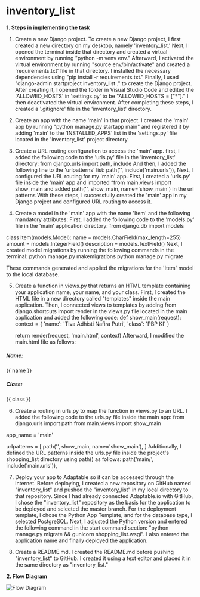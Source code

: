 # inventory_list
**1. Steps in implementing the task**
1. Create a new Django project.
To create a new Django project, I first created a new directory on my desktop, namely 'inventory_list.' Next, I opened the terminal inside that directory and created a virtual environment by running "python -m venv env." Afterward, I activated the virtual environment by running "source env/bin/activate" and created a 'requirements.txt' file in that directory. I installed the necessary dependencies using "pip install -r requirements.txt." Finally, I used "django-admin startproject inventory_list ." to create the Django project. After creating it, I opened the folder in Visual Studio Code and edited the 'ALLOWED_HOSTS'  in 'settings.py' to be "ALLOWED_HOSTS = ["*"]." I then deactivated the virtual environment.
After completing these steps, I created a '.gitignore' file in the 'inventory_list' directory.

2. Create an app with the name 'main' in that project.
I created the 'main' app by running "python manage.py startapp main" and registered it by adding 'main' to the 'INSTALLED_APPS' list in the 'settings.py' file located in the 'inventory_list' project directory.

3. Create a URL routing configuration to access the 'main' app.
first, I added the following code to the 'urls.py' file in the 'inventory_list' directory:
from django.urls import path, include
And then, I added the following line to the 'urlpatterns' list:
path('', include('main.urls')),
Next, I configured the URL routing for my 'main' app. First, I created a 'urls.py' file inside the 'main' app and imported “from main.views import show_main and added path('', show_main, name='show_main') in the url patterns
With these steps, I successfully created the 'main' app in my Django project and configured URL routing to access it.

4. Create a model in the 'main' app with the name 'Item' and the following mandatory attributes:
First, I added the following code to the 'models.py' file in the 'main' application directory:
from django.db import models

class Item(models.Model):
    name = models.CharField(max_length=255)
    amount = models.IntegerField()
    description = models.TextField()
Next, I created model migrations by running the following commands in the terminal:
python manage.py makemigrations
python manage.py migrate

These commands generated and applied the migrations for the 'Item' model to the local database.

5. Create a function in views.py that returns an HTML template containing your application name, your name, and your class.
First, I created the HTML file in a new directory called "templates" inside the main application. Then, I connected views to templates by adding from django.shortcuts import render in the views.py file located in the main application and added the following code:
def show_main(request):
    context = {
        'name': 'Tiva Adhisti Nafira Putri',
        'class': 'PBP KI'
    }

    return render(request, 'main.html', context)
Afterward, I modified the main.html file as follows:
<h5>Name:</h5>
<p>{{ name }}</p>

<h5>Class:</h5>
<p>{{ class }}</p>


6. Create a routing in urls.py to map the function in views.py to an URL.
I added the following code to the urls.py file inside the main app:
from django.urls import path
from main.views import show_main

app_name = 'main'

urlpatterns = [
    path('', show_main, name='show_main'),
    ]
Additionally, I defined the URL patterns inside the urls.py file inside the project's shopping_list directory using path() as follows:
path('main/', include('main.urls')),

7. Deploy your app to Adaptable so it can be accessed through the internet.
Before deploying, I created a new repository on GitHub named "inventory_list" and pushed the "inventory_list" in my local directory to that repository.
Since I had already connected Adaptable.io with GitHub, I chose the "inventory_list" repository as the basis for the application to be deployed and selected the master branch. For the deployment template, I chose the Python App Template, and for the database type, I selected PostgreSQL. Next, I adjusted the Python version and entered the following command in the start command section: "python manage.py migrate && gunicorn shopping_list.wsgi". I also entered the application name and finally deployed the application.

8. Create a README.md. 
I created the README.md before pushing "inventory_list" to GitHub. I created it using a text editor and placed it in the same directory as "inventory_list."

**2. Flow Diagram**

![Flow Diagram](https://github.com/tvadhisti/inventory_list/assets/127074983/cb98328f-3b82-45f0-b4f2-a64fa8123692)

